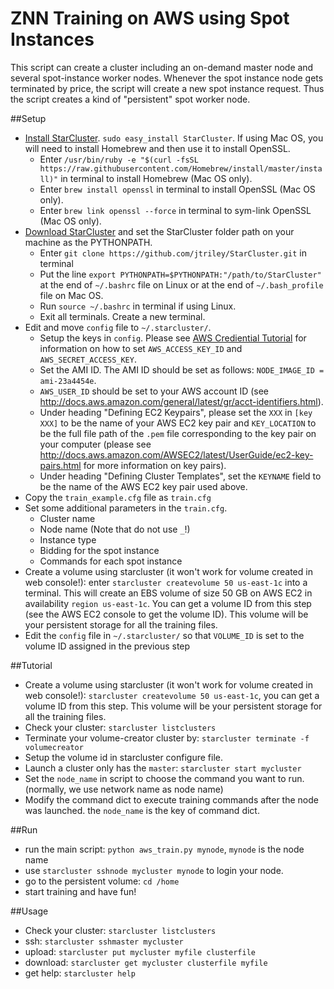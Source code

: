 ZNN Training on AWS using Spot Instances
=======================================
This script can create a cluster including an on-demand master node and several spot-instance worker nodes. Whenever the spot instance node gets terminated by price, the script will create a new spot instance request. Thus the script creates a kind of "persistent" spot worker node.

##Setup
* [Install StarCluster](http://star.mit.edu/cluster/docs/latest/installation.html). `sudo easy_install StarCluster`. If using Mac OS, you will need to install Homebrew and then use it to install OpenSSL.
  * Enter ``/usr/bin/ruby -e "$(curl -fsSL https://raw.githubusercontent.com/Homebrew/install/master/install)"`` in terminal to install Homebrew (Mac OS only).
  * Enter ``brew install openssl`` in terminal to install OpenSSL (Mac OS only).
  * Enter ``brew link openssl --force`` in terminal to sym-link OpenSSL (Mac OS only).
* [Download StarCluster](https://github.com/jtriley/StarCluster) and set the StarCluster folder path on your machine as the PYTHONPATH.
  * Enter ``git clone https://github.com/jtriley/StarCluster.git`` in terminal
  * Put the line `export PYTHONPATH=$PYTHONPATH:"/path/to/StarCluster"` at the end of `~/.bashrc` file on Linux or at the end of `~/.bash_profile` file on Mac OS.
  * Run `source ~/.bashrc` in terminal if using Linux.
  * Exit all terminals. Create a new terminal.
* Edit and move `config` file to `~/.starcluster/`.
  * Setup the keys in `config`. Please see [AWS Crediential Tutorial](http://docs.aws.amazon.com/AWSSimpleQueueService/latest/SQSGettingStartedGuide/AWSCredentials.html) for information on how to set `AWS_ACCESS_KEY_ID` and `AWS_SECRET_ACCESS_KEY`.
  * Set the AMI ID. The AMI ID should be set as follows: `NODE_IMAGE_ID = ami-23a4454e`.
  * `AWS_USER_ID` should be set to your AWS account ID (see http://docs.aws.amazon.com/general/latest/gr/acct-identifiers.html).
  * Under heading "Defining EC2 Keypairs", please set the `XXX` in `[key XXX]` to be the name of your AWS EC2 key pair and `KEY_LOCATION` to be the full file path of the `.pem` file corresponding to the key pair on your computer (please see http://docs.aws.amazon.com/AWSEC2/latest/UserGuide/ec2-key-pairs.html for more information on key pairs).
  * Under heading "Defining Cluster Templates", set the `KEYNAME` field to be the name of the AWS EC2 key pair used above.
* Copy the `train_example.cfg` file as `train.cfg`
* Set some additional parameters in the `train.cfg`.
    * Cluster name
    * Node name (Note that do not use `_`!)
    * Instance type
    * Bidding for the spot instance
    * Commands for each spot instance
* Create a volume using starcluster (it won't work for volume created in web console!): enter `starcluster createvolume 50 us-east-1c` into a terminal. This will create an EBS volume of size 50 GB on AWS EC2 in availability `region us-east-1c`. You can get a volume ID from this step (see the AWS EC2 console to get the volume ID). This volume will be your persistent storage for all the training files.
* Edit the `config` file in `~/.starcluster/` so that `VOLUME_ID` is set to the volume ID assigned in the previous step

##Tutorial
* Create a volume using starcluster (it won't work for volume created in web console!): `starcluster createvolume 50 us-east-1c`, you can get a volume ID from this step. This volume will be your persistent storage for all the training files.
* Check your cluster: `starcluster listclusters`
* Terminate your volume-creator cluster by: `starcluster terminate -f volumecreator`
* Setup the volume id in starcluster configure file.
* Launch a cluster only has the `master`: `starcluster start mycluster`
* Set the `node_name` in script to choose the command you want to run. (normally, we use network name as node name)
* Modify the command dict to execute training commands after the node was launched. the `node_name` is the key of command dict.

##Run
* run the main script: `python aws_train.py mynode`, `mynode` is the node name
* use `starcluster sshnode mycluster mynode` to login your node. 
* go to the persistent volume: `cd /home`
* start training and have fun!

##Usage
* Check your cluster: `starcluster listclusters`
* ssh: `starcluster sshmaster mycluster`
* upload: `starcluster put mycluster myfile clusterfile`
* download: `starcluster get mycluster clusterfile myfile`
* get help: `starcluster help`
